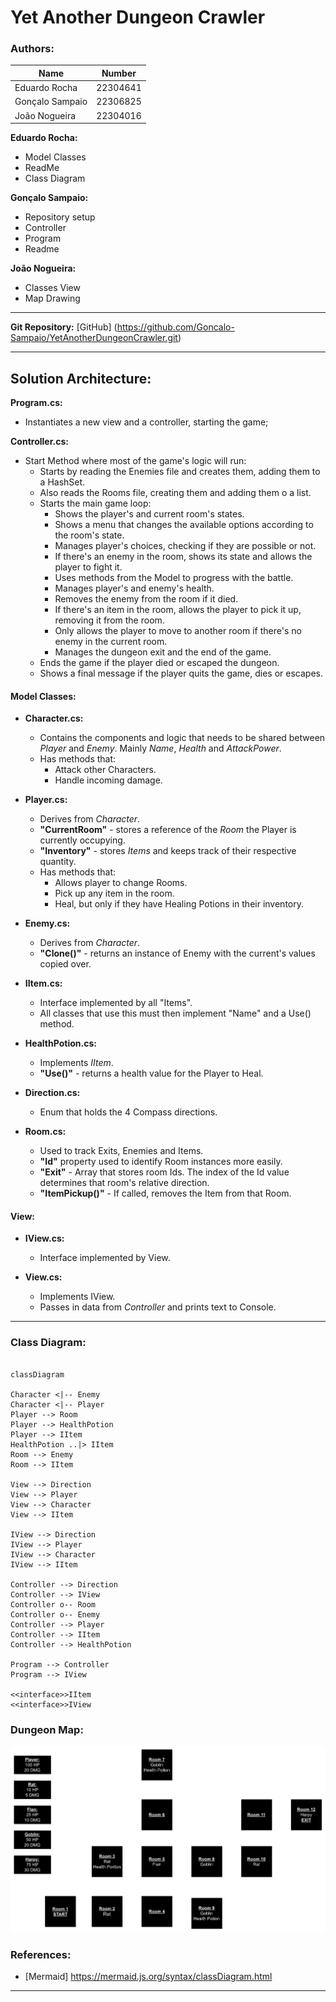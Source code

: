 # Yet Another Dungeon Crawler

### **Authors:**

| Name | Number |
| - | - |
| Eduardo Rocha | 22304641|
| Gonçalo Sampaio | 22306825 |
| João Nogueira | 22304016 |

**Eduardo Rocha:**
 - Model Classes
 - ReadMe
 - Class Diagram

**Gonçalo Sampaio:**
 - Repository setup
 - Controller
 - Program
 - Readme

**João Nogueira:**
 - Classes View
 - Map Drawing
---

**Git Repository:** [GitHub] (https://github.com/Goncalo-Sampaio/YetAnotherDungeonCrawler.git)

---
## **Solution Architecture:**

**Program.cs:**
- Instantiates a new view and a controller, starting the game;

**Controller.cs:**
- Start Method where most of the game's logic will run:
  - Starts by reading the Enemies file and creates them, adding them to a HashSet.
  - Also reads the Rooms file, creating them and adding them o a list.
  - Starts the main game loop:
    - Shows the player's and current room's states.
    - Shows a menu that changes the available options according to the room's state.
    - Manages player's choices, checking if they are possible or not.
    - If there's an enemy in the room, shows its state and allows the player to fight it.
    - Uses methods from the Model to progress with the battle.
    - Manages player's and enemy's health.
    - Removes the enemy from the room if it died.
    - If there's an item in the room, allows the player to pick it up, removing it from the room.
    - Only allows the player to move to another room if there's no enemy in the current room.
    - Manages the dungeon exit and the end of the game.
  - Ends the game if the player died or escaped the dungeon.
  - Shows a final message if the player quits the game, dies or escapes.

#### **Model Classes:**

- **Character.cs:**
  - Contains the components and logic that needs to be shared between *Player* and *Enemy*. Mainly *Name*, *Health* and *AttackPower*.
  - Has methods that:
    - Attack other Characters.
    - Handle incoming damage.

- **Player.cs:**
  - Derives from *Character*.
  - **"CurrentRoom"** - stores a reference of the *Room* the Player is currently occupying.
  - **"Inventory"** - stores *Items* and keeps track of their respective quantity.
  - Has methods that:
    - Allows player to change Rooms.
    - Pick up any item in the room.
    - Heal, but only if they have Healing Potions in their inventory.

- **Enemy.cs:**
  - Derives from *Character*.
  - **"Clone()"** - returns an instance of Enemy with the current's values copied over.

- **IItem.cs:**
  - Interface implemented by all "Items".
  - All classes that use this must then implement "Name" and a Use() method.
  
- **HealthPotion.cs:**
  - Implements *IItem*.
  - **"Use()"** - returns a health value for the Player to Heal.

- **Direction.cs:**
  - Enum that holds the 4 Compass directions.

- **Room.cs:**
  - Used to track Exits, Enemies and Items.
  - **"Id"** property used to identify Room instances more easily.
  - **"Exit"** - Array that stores room Ids. The index of the Id value determines that room's relative direction.
  - **"ItemPickup()"** - If called, removes the Item from that Room.

#### **View:**

- **IView.cs:**
  - Interface implemented by View.

- **View.cs:**
  - Implements IView.
  - Passes in data from *Controller* and prints text to Console.
---

### **Class Diagram:**

```mermaid

classDiagram

Character <|-- Enemy
Character <|-- Player
Player --> Room
Player --> HealthPotion
Player --> IItem
HealthPotion ..|> IItem
Room --> Enemy
Room --> IItem

View --> Direction
View --> Player
View --> Character
View --> IItem

IView --> Direction
IView --> Player
IView --> Character
IView --> IItem

Controller --> Direction 
Controller --> IView
Controller o-- Room
Controller o-- Enemy
Controller --> Player
Controller --> IItem
Controller --> HealthPotion

Program --> Controller
Program --> IView

<<interface>>IItem
<<interface>>IView

```
### **Dungeon Map:**
![DungeonMap](DungeonMap.png)

### **References:**

 - [Mermaid] https://mermaid.js.org/syntax/classDiagram.html 
---
